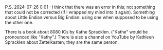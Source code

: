 P.S. 2024-07-26 0:01 : I think that there was an error in this; not something that could not be corrected (if I wrapped my mind into it again).
Something about Little Endian versus Big Endian: using one when supposed to be using the other one.

There is a book about 8080 ICs by Kathe Spracklen. ("Kathe" would be pronounced like "Kathy".) There is also a channel on YouTube by Kathleen Spracklen about Zettelkasten; they are the same person. 
